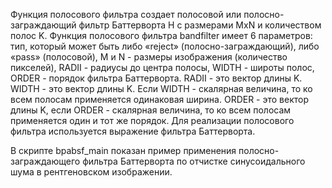 Функция полосового фильтра создает полосовой или полосно-заграждающий фильтр Баттерворта H с размерами MxN и количеством полос K. Функция полосового фильтра bandfilter 
имеет 6 параметров: тип, который может быть либо «reject» (полосно-заграждающий), либо «pass» (полосовой), M и N - размеры изображения (количество пикселей), 
RADII - радиусы до центра полосы, WIDTH - широты полос, ORDER - порядок фильтра Баттерворта. RADII - это вектор длины K. WIDTH - это вектор длины K. 
Если WIDTH - скалярная величина, то ко всем полосам применяется одинаковая ширина. ORDER - это вектор длины K, если ORDER - скалярная величина, то ко всем полосам 
применяется один и тот же порядок. Для реализации полосового фильтра используется выражение фильтра Баттерворта.

В скрипте bpabsf_main показан пример применения полосно-заграждающего фильтра Баттерворта по отчистке синусоидального шума в рентгеновском изображении.
